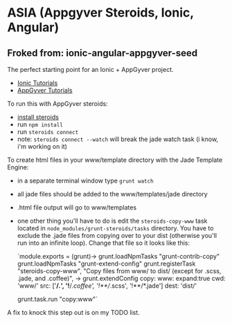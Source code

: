 ASIA (Appgyver Steroids, Ionic, Angular)
==========================

Froked from: ionic-angular-appgyver-seed
----------------------------------------

The perfect starting point for an Ionic + AppGyver project.

- [Ionic Tutorials](http://ionicframework.com/tutorials/)
- [AppGyver Tutorials](http://academy.appgyver.com/courses/steroids)

To run this with AppGyver steroids:
* [install steroids](http://academy.appgyver.com/courses/2/lessons/32)
* run `npm install`
* run `steroids connect`
* note: `steroids connect --watch` will break the jade watch task (i know, i'm working on it)

To create html files in your www/template directory with the Jade Template Engine:
* in a separate terminal window type `grunt watch`
* all jade files should be added to the www/templates/jade directory
* .html file output will go to www/templates
* one other thing you'll have to do is edit the `steroids-copy-www` task located in `node_modules/grunt-steroids/tasks` directory.  You have to exclude the .jade files from copying over to your dist (otherwise you'll run into an infinite loop).  Change that file so it looks like this:


  `module.exports = (grunt)->
  grunt.loadNpmTasks "grunt-contrib-copy"
  grunt.loadNpmTasks "grunt-extend-config"
  grunt.registerTask "steroids-copy-www", "Copy files from www/ to dist/ (except for .scss, .jade, and .coffee)", ->
    grunt.extendConfig
      copy:
        www:
          expand:true
          cwd: 'www/'
          src: ['**/*.*', '!**/*.coffee', '!**/*.scss', '!**/*.jade']
          dest: 'dist/'

    grunt.task.run "copy:www"`


A fix to knock this step out is on my TODO list.

